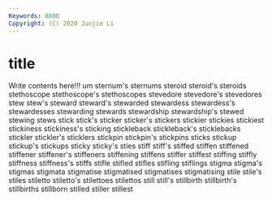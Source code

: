 ```yaml
---
Keywords: 8808
Copyright: (C) 2020 Junjie Li
---
```


# title

Write contents here!!!
um 
sternum's 
sternums 
steroid 
steroid's 
steroids
stethoscope 
stethoscope's 
stethoscopes 
stevedore 
stevedore's 
stevedores 
stew 
stew's 
steward 
steward's
stewarded 
stewardess 
stewardess's 
stewardesses 
stewarding 
stewards 
stewardship 
stewardship's 
stewed 
stewing
stews 
stick 
stick's 
sticker 
sticker's 
stickers 
stickier 
stickies 
stickiest 
stickiness
stickiness's 
sticking 
stickleback 
stickleback's 
sticklebacks 
stickler 
stickler's 
sticklers 
stickpin 
stickpin's
stickpins 
sticks 
stickup 
stickup's 
stickups 
sticky 
sticky's 
sties 
stiff 
stiff's
stiffed 
stiffen 
stiffened 
stiffener 
stiffener's 
stiffeners 
stiffening 
stiffens 
stiffer 
stiffest
stiffing 
stiffly 
stiffness 
stiffness's 
stiffs 
stifle 
stifled 
stifles 
stifling 
stiflings
stigma 
stigma's 
stigmas 
stigmata 
stigmatise 
stigmatised 
stigmatises 
stigmatising 
stile 
stile's
stiles 
stiletto 
stiletto's 
stilettoes 
stilettos 
still 
still's 
stillbirth 
stillbirth's 
stillbirths
stillborn 
stilled 
stiller 
stillest 
